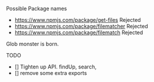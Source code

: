 Possible Package names

- https://www.npmjs.com/package/get-files Rejected
- https://www.npmjs.com/package/filematcher Rejected
- https://www.npmjs.com/package/filematch Rejected

Glob monster is born.

TODO

- [] Tighten up API. findUp, search, 
- [] remove some extra exports

